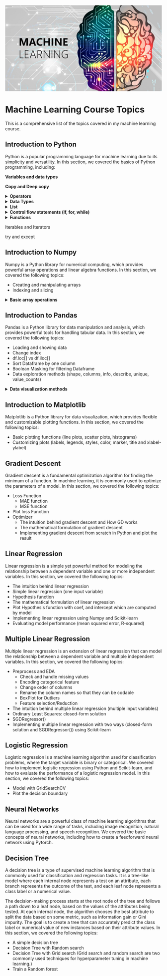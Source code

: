 ![alt text](https://github.com/Ebimsv/Machine_Learning_Course/blob/main/pics/ML.png)

# Machine Learning Course Topics
This is a comprehensive list of the topics covered in my machine learning course.

## Introduction to Python
Python is a popular programming language for machine learning due to its simplicity and versatility. 
In this section, we covered the basics of Python programming, including:

**Variables and data types**

**Copy and Deep copy**

<details>
<summary><b>Operators</b></summary><br/>

- Arithmetic operators  
- Assignment operators  
- Comparison operators  
- Logical operators  
- Bitwise operators  
- Membership operators  
- Identity operators
</details>

<details>
<summary><b>Data Types</b></summary><br/>

- Numeric types(int, float, complex)  
- Text type(str)  
- Sequence types(list, tuple, range)  
- Mapping type(dict)  
- Set types(set)  
- Boolean type(bool)  
- Binary types(bytes)
</details>

<details>
<summary><b>List</b></summary><br/>

Different types of creating list
- Using square brackets and comma-separated values  
- Using the list() constructor  
- Using the range() function  
- Using a list comprehension  
- Creating an empty list and then adding items

Indexing and Slicing in list  

List methods  
- append()  
- insert()  
- remove()  
- pop()  
- sort()  
- reverse()  
- extend()  
- index()  
- count()  
- clear()  
- copy()  
- len()

list characteristics
- Mutable 
- Ordered
- Heterogeneous
- Variable length
- Nestable
- Iterable
</details>

<details>
<summary><b>Control flow statements (if, for, while)</b></summary><br/>

Several advanced forms of the for loop
- for loop with zip() function  
- for loop with enumerate() function  
- for loop with dictionary  
- for loop in a single line (list comprehension)
</details>

<details>
<summary><b>Functions</b></summary><br/>

Parameters and Arguments
- Argument syntax
- Parameters syntax

function annotations  

lambda function  

Some useful Built-in functions:
- enumerate()
- zip()
- map()
- filter()
</details>

Iterables and Iterators  

try and except

## Introduction to Numpy
Numpy is a Python library for numerical computing, which provides powerful array operations and linear algebra functions. In this section, we covered the following topics:

- Creating and manipulating arrays
- Indexing and slicing

<details>
<summary><b>Basic array operations</b></summary><br/>

- Basic mathematical operations
- Trigonometric functions
- Exponential and logarithmic functions
- Linear algebra operations(dot product, eigenvalue decomposition, matrix inversion)
- Statistical functions
- Axis
- Reshaping and Transposing
- Random number generation
</details>

## Introduction to Pandas
Pandas is a Python library for data manipulation and analysis, which provides powerful tools for handling tabular data. In this section, we covered the following topics:

- Loading and showing data
- Change index
- df.loc[] vs df.iloc[]
- Sort Dataframe by one column
- Boolean Masking for filtering Dataframe
- Data exploration methods (shape, columns, info, describe, unique, value_counts) 
<details>
<summary><b>Data visualization methods</b></summary><br/>

For numerical features
- plot()
- scatter()
- hist()
- boxplot()

For categorical features
- bar()
- pie()
- boxplot()

Applying function to pandas Dataframe  

Data Transformation
- Grouping (Groupby)
- Pivoting
- Merging
</details>

## Introduction to Matplotlib
Matplotlib is a Python library for data visualization, which provides flexible and customizable plotting functions. In this section, we covered the following topics:

- Basic plotting functions (line plots, scatter plots, histograms)
- Customizing plots (labels, legends, styles, color, marker, title and xlabel-ylabel)

## Gradient Descent
Gradient descent is a fundamental optimization algorithm for finding the minimum of a function. In machine learning, it is commonly used to optimize the parameters of a model. In this section, we covered the following topics:

- Loss Function
    - MAE function
    - MSE function
- Plot loss Function
- Optimizer
    - The intuition behind gradient descent and How GD works
    - The mathematical formulation of gradient descent
    - Implementing gradient descent from scratch in Python and plot the result

## Linear Regression
Linear regression is a simple yet powerful method for modeling the relationship between a dependent variable and one or more independent variables. In this section, we covered the following topics:

- The intuition behind linear regression
- Simple linear regression (one input variable)
- Hypothesis function
- The mathematical formulation of linear regression
- Plot Hypothesis function with coef, and intercept which are computed by model
- Implementing linear regression using Numpy and Scikit-learn
- Evaluating model performance (mean squared error, R-squared)

## Multiple Linear Regression
Multiple linear regression is an extension of linear regression that can model the relationship between a dependent variable and multiple independent variables. In this section, we covered the following topics:

- Preprocess and EDA
    - Check and handle missing values
    - Encoding categorical feature
    - Change order of columns
    - Rename the column names so that they can be codable
    - BoxPlot for Outliers
    - Feature selection/Reduction
- The intuition behind multiple linear regression (multiple input variables) 
- Ordinary Least Squares: closed-form solution
- SGDRegressor()
- Implementing multiple linear regression with two ways (closed-form solution and SGDRegressor()) using Scikit-learn

## Logistic Regression
Logistic regression is a machine learning algorithm used for classification problems, where the target variable is binary or categorical. We covered how to implement logistic regression using Python and Scikit-learn, and how to evaluate the performance of a logistic regression model. In this section, we covered the following topics:
- Model with GridSearchCV
- Plot the decision boundary

## Neural Networks
Neural networks are a powerful class of machine learning algorithms that can be used for a wide range of tasks, including image recognition, natural language processing, and speech recognition. We covered the basic concepts of neural networks, including how to create a feedforward neural network using Pytorch.

## Decision Tree
A decision tree is a type of supervised machine learning algorithm that is commonly used for classification and regression tasks. It is a tree-like model where each internal node represents a test on an attribute, each branch represents the outcome of the test, and each leaf node represents a class label or a numerical value.

The decision-making process starts at the root node of the tree and follows a path down to a leaf node, based on the values of the attributes being tested. At each internal node, the algorithm chooses the best attribute to split the data based on some metric, such as information gain or Gini impurity. The goal is to create a tree that can accurately predict the class label or numerical value of new instances based on their attribute values. In this section, we covered the following topics:
- A simple decision tree
- Decision Tree with Random search 
- Decision Tree with Grid search (Grid search and random search are two commonly used techniques for hyperparameter tuning in machine learning.)
- Train a Random forest 